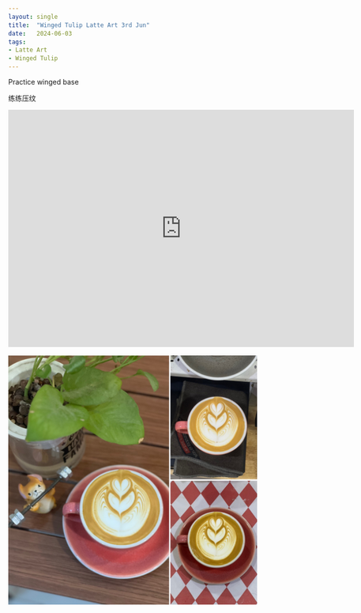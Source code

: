 ```yaml
---
layout: single
title:  "Winged Tulip Latte Art 3rd Jun"
date:   2024-06-03
tags:
- Latte Art
- Winged Tulip
---
```



Practice winged base

练练压纹



<div class="embed-container">
  <iframe
      src="https://www.youtube.com/embed/jaOjm2SdiTg"
      width="700"
      height="480"
      frameborder="0"
      allowfullscreen="true">
  </iframe>
</div>


![](/assets/img/2024/06/03/78CD3387-FB5C-41A7-BDA8-354C44EF34F0.JPG)

